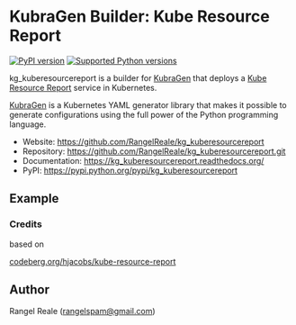# KubraGen Builder: Kube Resource Report

[![PyPI version](https://img.shields.io/pypi/v/kg_kuberesourcereport.svg)](https://pypi.python.org/pypi/kg_kuberesourcereport/)
[![Supported Python versions](https://img.shields.io/pypi/pyversions/kg_kuberesourcereport.svg)](https://pypi.python.org/pypi/kg_kuberesourcereport/)

kg_kuberesourcereport is a builder for [KubraGen](https://github.com/RangelReale/kubragen) that deploys 
a [Kube Resource Report](https://codeberg.org/hjacobs/kube-resource-report) service in Kubernetes.

[KubraGen](https://github.com/RangelReale/kubragen) is a Kubernetes YAML generator library that makes it possible to generate
configurations using the full power of the Python programming language.

* Website: https://github.com/RangelReale/kg_kuberesourcereport
* Repository: https://github.com/RangelReale/kg_kuberesourcereport.git
* Documentation: https://kg_kuberesourcereport.readthedocs.org/
* PyPI: https://pypi.python.org/pypi/kg_kuberesourcereport

## Example

### Credits

based on

[codeberg.org/hjacobs/kube-resource-report](https://codeberg.org/hjacobs/kube-resource-report)

## Author

Rangel Reale (rangelspam@gmail.com)
